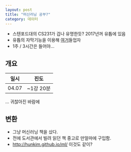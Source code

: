 ```yaml
---
layout: post
title: "머신러닝 공부?"
category: 데이터
---
```


<!-- # 머신러닝 공부? -->

- 스텐포드대의 CS231가 겁나 유명한듯? 2017년꺼 유튭에 있음
- 유튭의 자막기능을 이용해 [여거](https://www.youtube.com/playlist?list=PL3FW7Lu3i5JvHM8ljYj-zLfQRF3EO8sYv)들업자
- 1주 / 3시간은 들어야...

## 개요

|일시|진도|
|---|---|
|04\.07|\~1강 20분|
... 귀찮아진 바람에

## 변환
- 그냥 머신러닝 책을 샀다.
- 전에 도서관에서 빌려 읽던 책 중고로 만얼마에 구입함.
- http://hunkim.github.io/ml/ 이것도 같이?

<!-- 
|뭐야|왜|
|---|---|
|안써|짐| -->